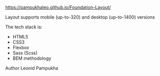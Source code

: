 https://pampukhaleo.github.io/Foundation-Layout/

Layout supports mobile (up-to-320) and desktop (up-to-1400) versions

The tech stack is:
- HTML5
- CSS3
- Flexbox
- Sass (Scss)
- BEM methodology

Author
Leonid Pampukha